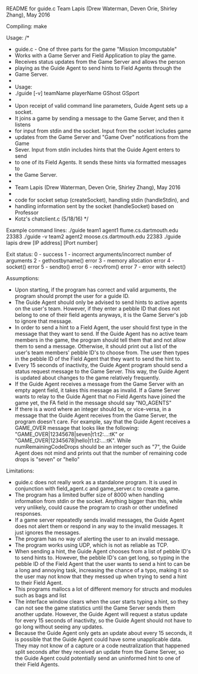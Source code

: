 README for guide.c
Team Lapis (Drew Waterman, Deven Orie, Shirley Zhang), May 2016

Compiling:
	make


Usage:
/*
* guide.c - One of three parts for the game "Mission Imcomputable"
* Works with a Game Server and Field Application to play the game.
* Receives status updates from the Game Server and allows the person
* playing as the Guide Agent to send hints to Field Agents through the
* Game Server.
*
* Usage:
*    ./guide [-v] teamName playerName GShost GSport
*
* Upon receipt of valid command line parameters, Guide Agent sets up a socket.
* It joins a game by sending a message to the Game Server, and then it listens
* for input from stdin and the socket. Input from the socket includes game
* updates from the Game Server and "Game Over" notifications from the Game
* Sever. Input from stdin includes hints that the Guide Agent enters to send
* to one of its Field Agents. It sends these hints via formatted messages to
* the Game Server.
*
* Team Lapis (Drew Waterman, Deven Orie, Shirley Zhang), May 2016
*
* code for socket setup (createSocket), handling stdin (handleStdin), and
* handling information sent by the socket (handleSocket) based on Professor
* Kotz's chatclient.c (5/18/16)
*/


Example command lines:
	./guide team1 agent1 flume.cs.dartmouth.edu 23383
	./guide -v team2 agent2 moose.cs.dartmouth.edu 22383
	./guide lapis drew [IP address] [Port number]


Exit status:
  0 - success
  1 - incorrect arguments/incorrect number of arguments
  2 - gethostbyname() error
  3 - memory allocation error
  4 - socket() error
  5 - sendto() error
  6 - recvfrom() error
  7 - error with select()



Assumptions:
- Upon starting, if the program has correct and valid arguments, the program
  should prompt the user for a guide ID.
- The Guide Agent should only be advised to send hints to active agents on the
  user's team. However, if they enter a pebble ID that does not belong to one
  of their field agents anyways, it is the Game Server's job to ignore that
  message.
- In order to send a hint to a Field Agent, the user should first type in the
  message that they want to send. If the Guide Agent has no active team members
  in the game, the program should tell them that and not allow them to send a
  message. Otherwise, it should print out a list of the user's team members'
  pebble ID's to choose from. The user then types in the pebble ID of the Field
  Agent that they want to send the hint to.
- Every 15 seconds of inactivity, the Guide Agent program should send a status
  request message to the Game Server. This way, the Guide Agent is updated
  about changes to the game relatively frequently.
- If the Guide Agent receives a message from the Game Server with an empty
  agent field, it takes this message as invalid. If a Game Server wants to relay to the
  Guide Agent that no Field Agents have joined the game yet, the FA field in the message
  should say "NO_AGENTS"
- If there is a word where an integer should be, or vice-versa, in a message
  that the Guide Agent receives from the Game Server, the program doesn't care.
  For example, say that the Guide Agent receives a GAME_OVER message that looks
  like the following:
  "GAME_OVER|12345678|seven|t1:t2:...:tK" or
  "GAME_OVER|12345678|hello|t1:t2:...:tK".
  While numRemainingCodeDrops should be an integer such as "7", the Guide Agent
  does not mind and prints out that the number of remaining code drops is
  "seven" or "hello"



Limitations:
- guide.c does not really work as a standalone program. It is used in
  conjunction with field_agent.c and game_server.c to create a game.
- The program has a limited buffer size of 8000 when handling information from
  stdin or the socket. Anything bigger than this, while very unlikely, could
  cause the program to crash or other undefined responses.
- If a game server repeatedly sends invalid messages, the Guide Agent does not
  alert them or respond in any way to the invalid messages. It just ignores the
  messages.
- The program has no way of alerting the user to an invalid message.
- The program works using UDP, which is not as reliable as TCP.
- When sending a hint, the Guide Agent chooses from a list of pebble ID's to send hints
  to. However, the pebble ID's can get long, so typing in the pebble ID of the Field
  Agent that the user wants to send a hint to can be a long and annoying task, increasing
  the chance of a typo, making it so the user may not know that they messed up when
  trying to send a hint to their Field Agent.
- This programs mallocs a lot of different memory for structs and modules such as bags
  and list
- The interface window clears when the user starts typing a hint, so they can not see
  the game statistics until the Game Server sends them another update. However, the Guide
  Agent will request a status update for every 15 seconds of inactivity, so the Guide
  Agent should not have to go long without seeing any updates.
- Because the Guide Agent only gets an update about every 15 seconds, it is possible that
  the Guide Agent could have some unapplicable data. They may not know of a capture or a
  code neutralization that happened split seconds after they received an update from the
  Game Server, so the Guide Agent could potentially send an uninformed hint to one of
  their Field Agents.